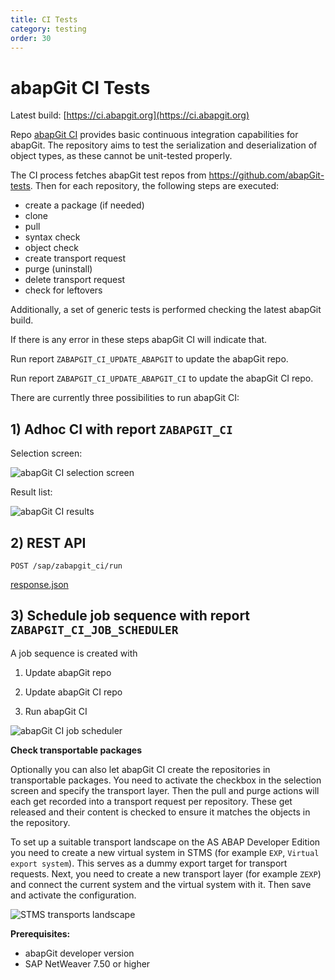 ```yaml
---
title: CI Tests
category: testing
order: 30
---
```


# abapGit CI Tests

Latest build: [https://ci.abapgit.org](https://ci.abapgit.org)

Repo [abapGit CI](https://github.com/abapGit/CI) provides basic continuous integration capabilities for abapGit. The repository aims to test the serialization and deserialization of object types, as these cannot be unit-tested properly.

The CI process fetches abapGit test repos from https://github.com/abapGit-tests. Then for each repository, the following steps are executed:

- create a package (if needed)
- clone
- pull
- syntax check
- object check
- create transport request
- purge (uninstall)
- delete transport request
- check for leftovers

Additionally, a set of generic tests is performed checking the latest abapGit build.

If there is any error in these steps abapGit CI will indicate that.

Run report `ZABAPGIT_CI_UPDATE_ABAPGIT` to update the abapGit repo.

Run report `ZABAPGIT_CI_UPDATE_ABAPGIT_CI` to update the abapGit CI repo.

There are currently three possibilities to run abapGit CI:

## 1) Adhoc CI with report `ZABAPGIT_CI`

Selection screen:

![abapGit CI selection screen](/img/ZABAPGIT_CI_selection_screen.png)

Result list:

![abapGit CI results](/img/ZABAPGIT_CI_result.png)

## 2) REST API

`POST /sap/zabapgit_ci/run`

[response.json](example/response.json)

## 3) Schedule job sequence with report `ZABAPGIT_CI_JOB_SCHEDULER`

A job sequence is created with

1) Update abapGit repo

2) Update abapGit CI repo

3) Run abapGit CI

![abapGit CI job scheduler](/img/ZABAPGIT_CI_JOB_SCHEDULER.png)

**Check transportable packages**

Optionally you can also let abapGit CI create the repositories in transportable packages. You need to activate the checkbox in the selection screen and specify the transport layer. Then the pull and purge actions will each get recorded into a transport request per repository. These get released and their content is checked to ensure it matches the objects in the repository.

To set up a suitable transport landscape on the AS ABAP Developer Edition you need to create a new virtual system in STMS (for example `EXP`, `Virtual export system`). This serves as a dummy export target for transport requests. Next, you need to create a new transport layer (for example `ZEXP`) and connect the current system and the virtual system with it. Then save and activate the configuration.

![STMS transports landscape](/img/STMS.png)

**Prerequisites:**

- abapGit developer version 
- SAP NetWeaver 7.50 or higher
